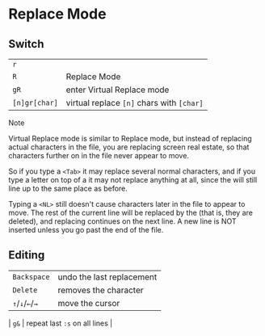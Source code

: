 # Replace Mode

## Switch

|      |                            |
| ---- | -------------------------- |
| `r`  |                            |
| `R`  | Replace Mode               |
| `gR` | enter Virtual Replace mode |
| `[n]gr[char]`    | virtual replace `[n]` chars with `[char]`                                                                 |

> [!NOTE]
>
> Virtual Replace mode is similar to Replace mode, but instead of replacing actual characters in the file, you are replacing screen real estate, so that characters further on in the file never appear to move.
>
> So if you type a `<Tab>` it may replace several normal characters, and if you type a letter on top of a <Tab> it may not replace anything at all, since the <Tab> will still line up to the same place as before.
>
> Typing a `<NL>` still doesn't cause characters later in the file to appear to move.  The rest of the current line will be replaced by the <NL> (that is, they are deleted), and replacing continues on the next line.  A new line is NOT inserted unless you go past the end of the file.

## Editing

|                 |                           |
| --------------- | ------------------------- |
| `Backspace`     | undo the last replacement |
| `Delete`        | removes the character     |
| `↑`/`↓`/`←`/`→` | move the cursor           |


| `g&`             | repeat last `:s` on all lines                                                                                                                                                  |